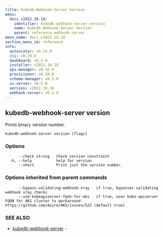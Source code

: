```yaml
---
title: Kubedb-Webhook-Server Version
menu:
  docs_v2022.10.18:
    identifier: kubedb-webhook-server-version
    name: Kubedb-Webhook-Server Version
    parent: reference-webhook-server
menu_name: docs_v2022.10.18
section_menu_id: reference
info:
  autoscaler: v0.14.0
  cli: v0.29.0
  dashboard: v0.5.0
  installer: v2022.10.18
  ops-manager: v0.16.0
  provisioner: v0.29.0
  schema-manager: v0.5.0
  ui-server: v0.5.0
  version: v2022.10.18
  webhook-server: v0.5.0
---
```


## kubedb-webhook-server version

Prints binary version number.

```
kubedb-webhook-server version [flags]
```

### Options

```
      --check string   Check version constraint
  -h, --help           help for version
      --short          Print just the version number.
```

### Options inherited from parent commands

```
      --bypass-validating-webhook-xray   if true, bypasses validating webhook xray checks
      --use-kubeapiserver-fqdn-for-aks   if true, uses kube-apiserver FQDN for AKS cluster to workaround https://github.com/Azure/AKS/issues/522 (default true)
```

### SEE ALSO

* [kubedb-webhook-server](/docs/v2022.10.18/reference/webhook-server/kubedb-webhook-server)	 - 

